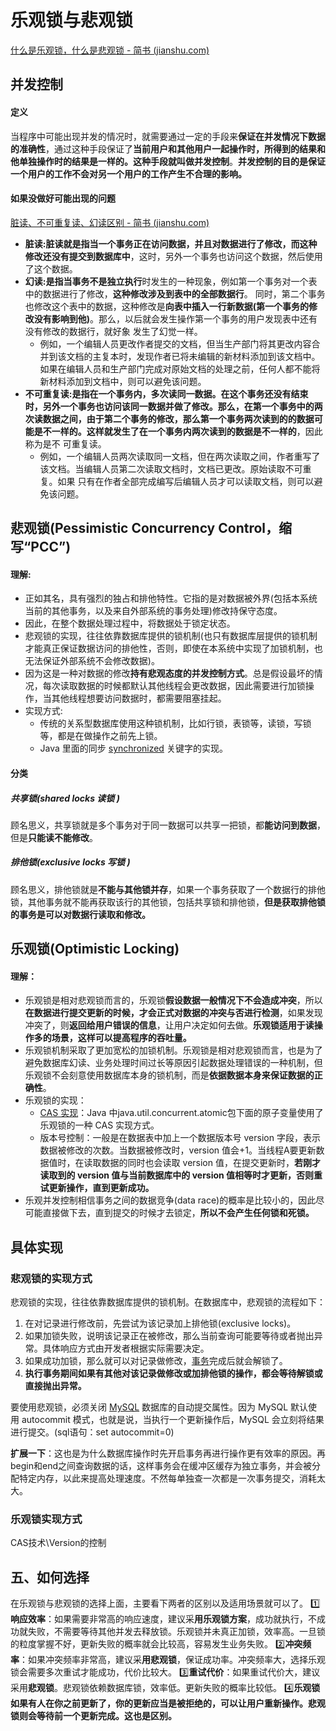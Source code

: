 # 乐观锁与悲观锁

[什么是乐观锁，什么是悲观锁 - 简书 (jianshu.com)](https://www.jianshu.com/p/d2ac26ca6525)

## 并发控制

#### 定义

当程序中可能出现并发的情况时，就需要通过一定的手段来**保证在并发情况下数据的准确性**，通过这种手段保证了**当前用户和其他用户一起操作时，所得到的结果和他单独操作时的结果是一样的。**这种手段就叫做**并发控制**。**并发控制的目的是保证一个用户的工作不会对另一个用户的工作产生不合理的影响。**

#### 如果没做好可能出现的问题

[脏读、不可重复读、幻读区别 - 简书 (jianshu.com)](https://www.jianshu.com/p/fcdb2815b21f)

+ **脏读:**脏读就是指当一个事务正在访问数据，并且对数据进行了修改，而这种修改**还没有提交到数据库中**，这时，另外一个事务也访问这个数据，然后使用了这个数据。
+ **幻读:**是指当事务**不是独立执行**时发生的一种现象，例如第一个事务对一个表中的数据进行了修改，**这种修改涉及到表中的全部数据行**。 同时，第二个事务也修改这个表中的数据，这种修改是**向表中插入一行新数据(第一个事务的修改没有影响到他)**。那么，以后就会发生操作第一个事务的用户发现表中还有没有修改的数据行，就好象 发生了幻觉一样。
  + 例如，一个编辑人员更改作者提交的文档，但当生产部门将其更改内容合并到该文档的主复本时，发现作者已将未编辑的新材料添加到该文档中。 如果在编辑人员和生产部门完成对原始文档的处理之前，任何人都不能将新材料添加到文档中，则可以避免该问题。
+ **不可重复读:**是指在一个事务内，**多次读同一数据**。在这个事务还没有结束时，另外一个事务也访问该同一数据并做了修改。那么，在第一个事务中的两次读数据之间，由于第二个事务的修改，那么第一个事务两次读到的的数据可能是不一样的。这样就发生了**在一个事务内两次读到的数据是不一样的**，因此称为是不 可重复读。
  + 例如，一个编辑人员两次读取同一文档，但在两次读取之间，作者重写了该文档。当编辑人员第二次读取文档时，文档已更改。原始读取不可重复。如果 只有在作者全部完成编写后编辑人员才可以读取文档，则可以避免该问题。

## 悲观锁(Pessimistic Concurrency Control，缩写“PCC”)

#### 理解:

+ 正如其名，具有强烈的独占和排他特性。它指的是对数据被外界(包括本系统当前的其他事务，以及来自外部系统的事务处理)修改持保守态度。
+ 因此，在整个数据处理过程中，将数据处于锁定状态。
+ 悲观锁的实现，往往依靠数据库提供的锁机制(也只有数据库层提供的锁机制才能真正保证数据访问的排他性，否则，即使在本系统中实现了加锁机制，也无法保证外部系统不会修改数据)。
+ 因为这是一种对数据的修改**持有悲观态度的并发控制方式**。总是假设最坏的情况，每次读取数据的时候都默认其他线程会更改数据，因此需要进行加锁操作，当其他线程想要访问数据时，都需要阻塞挂起。
+ 实现方式:
  + 传统的关系型数据库使用这种锁机制，比如行锁，表锁等，读锁，写锁等，都是在做操作之前先上锁。
  + Java 里面的同步 [synchronized](https://www.jianshu.com/p/c8f997e7f75c) 关键字的实现。

#### 分类

##### 共享锁(shared locks 读锁 )

顾名思义，共享锁就是多个事务对于同一数据可以共享一把锁，都**能访问到数据**，但是**只能读不能修改**。

##### 排他锁(exclusive locks 写锁 )

顾名思义，排他锁就是**不能与其他锁并存**，如果一个事务获取了一个数据行的排他锁，其他事务就不能再获取该行的其他锁，包括共享锁和排他锁，**但是获取排他锁的事务是可以对数据行读取和修改。**

## 乐观锁(Optimistic Locking)

#### 理解：

+ 乐观锁是相对悲观锁而言的，乐观锁**假设数据一般情况下不会造成冲突**，所以**在数据进行提交更新的时候，才会正式对数据的冲突与否进行检测**，如果发现冲突了，则**返回给用户错误的信息**，让用户决定如何去做。**乐观锁适用于读操作多的场景，这样可以提高程序的吞吐量。**
+ 乐观锁机制采取了更加宽松的加锁机制。乐观锁是相对悲观锁而言，也是为了避免数据库幻读、业务处理时间过长等原因引起数据处理错误的一种机制，但乐观锁不会刻意使用数据库本身的锁机制，而是**依据数据本身来保证数据的正确性**。
+ 乐观锁的实现：
  + [CAS 实现](https://www.jianshu.com/p/98220486426a)：Java 中java.util.concurrent.atomic包下面的原子变量使用了乐观锁的一种 CAS 实现方式。
  + 版本号控制：一般是在数据表中加上一个数据版本号 version 字段，表示数据被修改的次数。当数据被修改时，version 值会+1。当线程A要更新数据值时，在读取数据的同时也会读取 version 值，在提交更新时，**若刚才读取到的 version 值与当前数据库中的 version 值相等时才更新，否则重试更新操作，直到更新成功。**
+ 乐观并发控制相信事务之间的数据竞争(data race)的概率是比较小的，因此尽可能直接做下去，直到提交的时候才去锁定，**所以不会产生任何锁和死锁。**

## 具体实现

### 悲观锁的实现方式

悲观锁的实现，往往依靠数据库提供的锁机制。在数据库中，悲观锁的流程如下：

1. 在对记录进行修改前，先尝试为该记录加上排他锁(exclusive locks)。
2. 如果加锁失败，说明该记录正在被修改，那么当前查询可能要等待或者抛出异常。具体响应方式由开发者根据实际需要决定。
3. 如果成功加锁，那么就可以对记录做修改，[事务](https://www.jianshu.com/p/7e76ce65e3ad)完成后就会解锁了。
4. **执行事务期间如果有其他对该记录做修改或加排他锁的操作，都会等待解锁或直接抛出异常。**

要使用悲观锁，必须关闭 [MySQL](https://www.jianshu.com/p/359c3fe50c7f) 数据库的自动提交属性。因为 MySQL 默认使用 autocommit 模式，也就是说，当执行一个更新操作后，MySQL 会立刻将结果进行提交。(sql语句：set autocommit=0)

**扩展一下**：这也是为什么数据库操作时先开启事务再进行操作更有效率的原因。再begin和end之间查询数据的话，这样事务会在缓冲区缓存为独立事务，并会被分配特定内存，以此来提高处理速度。不然每单独查一次都是一次事务提交，消耗太大。

### 乐观锁实现方式

CAS技术\Version的控制

## 五、如何选择

在乐观锁与悲观锁的选择上面，主要看下两者的区别以及适用场景就可以了。
 1️⃣**响应效率**：如果需要非常高的响应速度，建议采**用乐观锁方案**，成功就执行，不成功就失败，不需要等待其他并发去释放锁。乐观锁并未真正加锁，效率高。一旦锁的粒度掌握不好，更新失败的概率就会比较高，容易发生业务失败。
 2️⃣**冲突频率**：如果冲突频率非常高，建议采**用悲观锁**，保证成功率。冲突频率大，选择乐观锁会需要多次重试才能成功，代价比较大。
 3️⃣**重试代价**：如果重试代价大，建议采用**悲观锁**。悲观锁依赖数据库锁，效率低。更新失败的概率比较低。
 4️⃣**乐观锁如果有人在你之前更新了，你的更新应当是被拒绝的，可以让用户重新操作。悲观锁则会等待前一个更新完成。这也是区别。**







